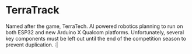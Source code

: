 # TerraTrack
Named after the game, TerraTech. AI powered robotics planning to run on both ESP32 and new Arduino X Qualcom platforms. Unfortunately, several key components must be left out until the end of the competition season to prevent duplication. :|
